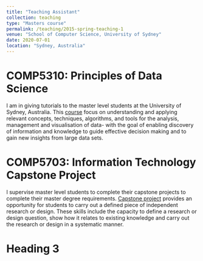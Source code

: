 ```yaml
---
title: "Teaching Assistant"
collection: teaching
type: "Masters course"
permalink: /teaching/2015-spring-teaching-1
venue: "School of Computer Science, University of Sydney"
date: 2020-07-01
location: "Sydney, Australia"
---
```


<!-- This is a description of a teaching experience. You can use markdown like any other post. -->

**COMP5310: Principles of Data Science**
======
I am in giving tutorials to the master level students at the University of Sydney, Australia. This [course](https://www.sydney.edu.au/units/COMP5310) focus on understanding and applying relevant concepts, techniques, algorithms, and tools for the analysis, management and visualisation of data- with the goal of enabling discovery of information and knowledge to guide effective decision making and to gain new insights from large data sets. 


**COMP5703: Information Technology Capstone Project**
======

I supervise master level students to complete their capstone projects to complete their master degree requirements. [Capstone project](https://www.sydney.edu.au/units/COMP5703) provides an opportunity for students to carry out a defined piece of independent research or design. These skills include the capacity to define a research or design question, show how it relates to existing knowledge and carry out the research or design in a systematic manner.

Heading 3
======
